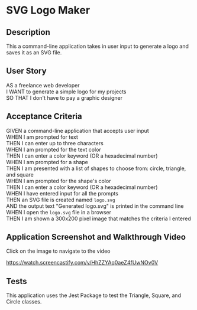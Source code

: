 # SVG Logo Maker

## Description

This a command-line application takes in user input to generate a logo and saves it as an SVG file.

## User Story

AS a freelance web developer  
I WANT to generate a simple logo for my projects  
SO THAT I don't have to pay a graphic designer

## Acceptance Criteria

GIVEN a command-line application that accepts user input  
WHEN I am prompted for text  
THEN I can enter up to three characters  
WHEN I am prompted for the text color  
THEN I can enter a color keyword (OR a hexadecimal number)  
WHEN I am prompted for a shape  
THEN I am presented with a list of shapes to choose from: circle, triangle, and square  
WHEN I am prompted for the shape's color  
THEN I can enter a color keyword (OR a hexadecimal number)  
WHEN I have entered input for all the prompts  
THEN an SVG file is created named `logo.svg`  
AND the output text "Generated logo.svg" is printed in the command line  
WHEN I open the `logo.svg` file in a browser  
THEN I am shown a 300x200 pixel image that matches the criteria I entered  

## Application Screenshot and Walkthrough Video

Click on the image to navigate to the video


https://watch.screencastify.com/v/HhZZYAq0aeZ4fUwNOv0V

## Tests

This application uses the Jest Package to test the Triangle, Square, and Circle classes.